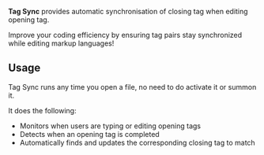 **Tag Sync** provides automatic synchronisation of closing tag when editing opening tag.

Improve your coding efficiency by ensuring tag pairs stay synchronized while editing markup languages!


## Usage

Tag Sync runs any time you open a file, no need to do activate it or summon it.

It does the following:

- Monitors when users are typing or editing opening tags
- Detects when an opening tag is completed
- Automatically finds and updates the corresponding closing tag to match
